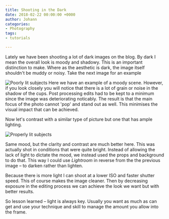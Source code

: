 ```yaml
---
title: Shooting in the Dark
date: 2018-02-22 00:00:00 +0000
author: Johann
categories:
- Photography
tags:
- tutorials

---
```

Lately we have been shooting a lot of dark images on the blog. By dark I mean the overall look is moody and shadowy. This is an important distinction to make. Where as the aesthetic is dark, the image itself shouldn't be muddy or noisy. Take the next image for an example  

![Poorly lit subjects](/images/uploads/2018_02_22_shooting_in_the_dark_1.jpg) 
Here we have an example of a moody scene. However, if you look closely you will notice that there is a lot of grain or noise in the shadow of the cups. Post processing edits had to be kept to a minimum since the image was deteriorating noticably. The result is that the main focus of the photo cannot 'pop' and stand out as well. This minimises the visual impact that can be achieved.

Now let's contrast with a similar type of picture but one that has ample lighting.  

![Properly lit subjects](/images/uploads/2018_02_22_shooting_in_the_dark_2.jpg)  

Same mood, but the clarity and contrast are much better here. This was actually shot in conditions that were quite bright. Instead of allowing the lack of light to dictate the mood, we instead used the props and background to do that. This way I could use *Lightroom* in reverse from the the previous image – to darken rather than lighten. 

Because there is more light I can shoot at a lower ISO and faster shutter speed. This of course makes the image cleaner. Then by decreasing exposure in the editing process we can achieve the look we want but with better results.

So lesson learned – light is always key. Usually you want as much as can get and use your technique and skill to manage the amount you allow into the frame.
